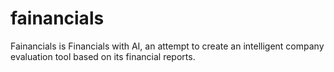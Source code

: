 # fainancials
Fainancials is Financials with AI, an attempt to create an intelligent company evaluation tool based on its financial reports.

